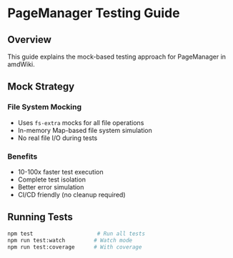 # PageManager Testing Guide

## Overview
This guide explains the mock-based testing approach for PageManager in amdWiki.

## Mock Strategy
### File System Mocking
- Uses `fs-extra` mocks for all file operations
- In-memory Map-based file system simulation
- No real file I/O during tests

### Benefits
- 10-100x faster test execution
- Complete test isolation
- Better error simulation
- CI/CD friendly (no cleanup required)

## Running Tests

```bash
npm test                    # Run all tests
npm run test:watch         # Watch mode
npm run test:coverage      # With coverage
```
